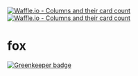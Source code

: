 [![Waffle.io - Columns and their card count](https://badge.waffle.io/vinyfc93/fox.png?columns=all)](https://waffle.io/vinyfc93/fox?utm_source=badge)
[![Waffle.io - Columns and their card count](https://badge.waffle.io/vinyfc93/fox.png?columns=all)](https://waffle.io/vinyfc93/fox?utm_source=badge)
# fox

[![Greenkeeper badge](https://badges.greenkeeper.io/vinyfc93/fox.svg)](https://greenkeeper.io/)